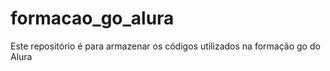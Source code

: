 # formacao_go_alura
Este repositório é para armazenar os códigos utilizados na formação go do Alura

